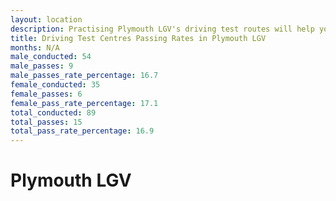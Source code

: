 ```yaml
---
layout: location
description: Practising Plymouth LGV's driving test routes will help you become more confident in your gear-changing abilities.
title: Driving Test Centres Passing Rates in Plymouth LGV
months: N/A
male_conducted: 54
male_passes: 9
male_passes_rate_percentage: 16.7
female_conducted: 35
female_passes: 6
female_pass_rate_percentage: 17.1
total_conducted: 89
total_passes: 15
total_pass_rate_percentage: 16.9
---
```


# Plymouth LGV
